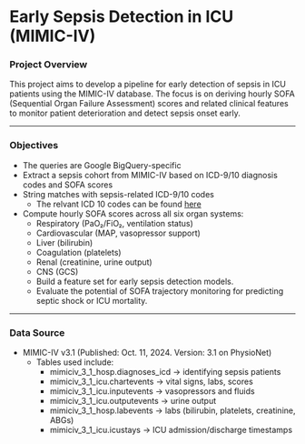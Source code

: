 # Early Sepsis Detection in ICU (MIMIC-IV)

### Project Overview

This project aims to develop a pipeline for early detection of sepsis in ICU patients using the MIMIC-IV database.
The focus is on deriving hourly SOFA (Sequential Organ Failure Assessment) scores and related clinical features to monitor patient deterioration and detect sepsis onset early.

---

### Objectives
- The queries are Google BigQuery-specific
- Extract a sepsis cohort from MIMIC-IV based on ICD-9/10 diagnosis codes and SOFA scores
- String matches with sepsis-related ICD-9/10 codes
    - The relvant ICD 10 codes can be found [here](https://icd.who.int/browse10/2019/en)
- Compute hourly SOFA scores across all six organ systems:
    - Respiratory (PaO₂/FiO₂, ventilation status)
    - Cardiovascular (MAP, vasopressor support)
    - Liver (bilirubin)
    - Coagulation (platelets)
    - Renal (creatinine, urine output)
    - CNS (GCS)
    - Build a feature set for early sepsis detection models.
    - Evaluate the potential of SOFA trajectory monitoring for predicting septic shock or ICU mortality.

---

### Data Source
- MIMIC-IV v3.1 (Published: Oct. 11, 2024. Version: 3.1 on PhysioNet)
    - Tables used include:
        - mimiciv_3_1_hosp.diagnoses_icd → identifying sepsis patients
        - mimiciv_3_1_icu.chartevents → vital signs, labs, scores
        - mimiciv_3_1_icu.inputevents → vasopressors and fluids
        - mimiciv_3_1_icu.outputevents → urine output
        - mimiciv_3_1_hosp.labevents → labs (bilirubin, platelets, creatinine, ABGs)
        - mimiciv_3_1_icu.icustays → ICU admission/discharge timestamps
